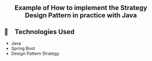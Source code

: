 <h2 align="center">
  Example of How to implement the Strategy Design Pattern in practice with Java
</h2>

## :rocket: Technologies Used

* Java
* Spring Boot
* Design Pattern Strategy
